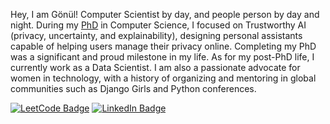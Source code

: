 Hey, I am Gönül! Computer Scientist by day, and people person by day and night. During my [PhD](https://drive.google.com/file/d/1x7zLq8lsl7mp05H2NlNhHBs3zTRPzwWo/view?usp=sharing) in Computer Science, I focused on Trustworthy AI (privacy, uncertainty, and explainability), designing personal assistants capable of helping users manage their privacy online. Completing my PhD was a significant and proud milestone in my life. As for my post-PhD life, I currently work as a Data Scientist. I am also a passionate advocate for women in technology, with a history of organizing and mentoring in global communities such as Django Girls and Python conferences.

[![LeetCode Badge](https://img.shields.io/badge/LeetCode-Profile-informational?style=flat&logo=leetcode&logoColor=white&color=1CA2F1)](https://leetcode.com/gonul_ayci/)
[![LinkedIn Badge](https://img.shields.io/badge/LinkedIn-Profile-informational?style=flat&logo=linkedin&logoColor=white&color=0D76A8)](https://www.linkedin.com/in/gonul-ayci/)
